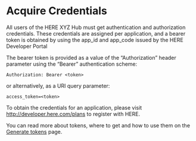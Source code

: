 # Acquire Credentials

All users of the HERE XYZ Hub must get authentication and authorization credentials. These credentials are assigned per application, and a bearer token is obtained by using the app_id and app_code issued by the HERE Developer Portal

The bearer token is provided as a value of the “Authorization” header parameter using the “Bearer” authentication scheme:

```HTTP
Authorization: Bearer <token>
```

or alternatively, as a URI query parameter:

```HTTP
access_token=<token>
```

To obtain the credentials for an application, please visit <http://developer.here.com/plans> to register with HERE.

You can read more about tokens, where to get and how to use them on the [Generate tokens](../getting-token.md) page.